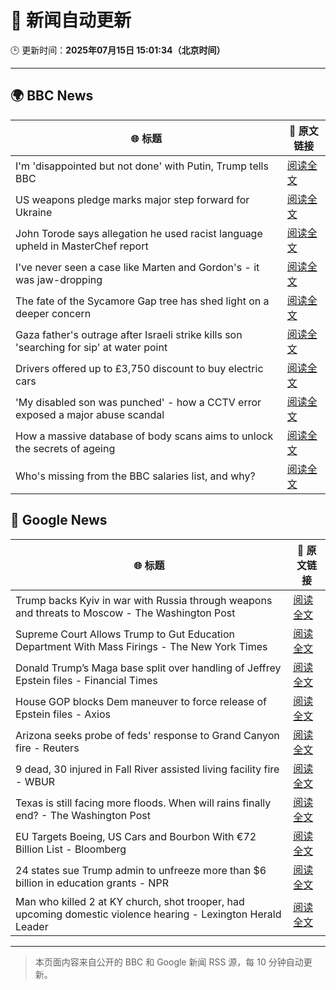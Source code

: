 # 🧠 新闻自动更新

🕒 更新时间：**2025年07月15日 15:01:34（北京时间）**

---

## 🌍 BBC News

| 🌐 标题 | 🔗 原文链接 |
|--------|-------------|
| I'm 'disappointed but not done' with Putin, Trump tells BBC | [阅读全文](https://www.bbc.com/news/articles/c1e02q12z32o) |
| US weapons pledge marks major step forward for Ukraine | [阅读全文](https://www.bbc.com/news/articles/cy4y2rv41pyo) |
| John Torode says allegation he used racist language upheld in MasterChef report | [阅读全文](https://www.bbc.com/news/articles/c8d68r07qq0o) |
| I've never seen a case like Marten and Gordon's - it was jaw-dropping | [阅读全文](https://www.bbc.com/news/articles/cn0zkg4g4zyo) |
| The fate of the Sycamore Gap tree has shed light on a deeper concern | [阅读全文](https://www.bbc.com/news/articles/cnvmpz5qqe5o) |
| Gaza father's outrage after Israeli strike kills son 'searching for sip' at water point | [阅读全文](https://www.bbc.com/news/articles/ckglpk9xjewo) |
| Drivers offered up to £3,750 discount to buy electric cars | [阅读全文](https://www.bbc.com/news/articles/cn5kpkypxp6o) |
| 'My disabled son was punched' - how a CCTV error exposed a major abuse scandal | [阅读全文](https://www.bbc.com/news/articles/c8j1xxkxk74o) |
| How a massive database of body scans aims to unlock the secrets of ageing | [阅读全文](https://www.bbc.com/news/articles/c8d65jvznvzo) |
| Who's missing from the BBC salaries list, and why? | [阅读全文](https://www.bbc.com/news/articles/c1dn6kxxqxko) |

## 📰 Google News

| 🌐 标题 | 🔗 原文链接 |
|--------|-------------|
| Trump backs Kyiv in war with Russia through weapons and threats to Moscow - The Washington Post | [阅读全文](https://news.google.com/rss/articles/CBMiiwFBVV95cUxQZmdHSXpLcV9QZ19VMWRWVXA3UDg3dVUzcExnZm1vTlQ1UGRTNFU1SzA5TjctYzU5YW1tVUdDVkFfdV9PeUttdTZpQVFnSEl2S0RmS2R5ajl0OHhTVjZ1YS1kVU00OEF0LXRERDRmZEFUYk02OEZjNnBkcTVxRDU2OHpsTHhJMHpKT044?oc=5) |
| Supreme Court Allows Trump to Gut Education Department With Mass Firings - The New York Times | [阅读全文](https://news.google.com/rss/articles/CBMijwFBVV95cUxNVFNDSUVxUy1OSFJVVzNHQktvbnlVaUpTdjZ6NEQtWWtjVmVzN3ZnSWd0d1doYTZ3SS0zdlZZMjQzX1dSSklsTk1vMS1UMUpGcVh6WTQtRFdsbjdOcy1UYmhXWWJBOUlmSk5FMFFsckNiT3U5cFRHaW00dkN5UUJHUkF1T3Y4WGRyNUVKa0FBZw?oc=5) |
| Donald Trump’s Maga base split over handling of Jeffrey Epstein files - Financial Times | [阅读全文](https://news.google.com/rss/articles/CBMicEFVX3lxTFBya1NMZVNsdmQtOVQ1eVJDR05lcURkSEFBa3VidzQ2UkJBOGlWb0g0LW1ydHFBVUlfQnoyUVhZZkZ3X0k3SmphdkxHLUg4bE5jVTdCRTd4M29fR3N4TFlUQkNBMVp4RHpvaktOMEkybDc?oc=5) |
| House GOP blocks Dem maneuver to force release of Epstein files - Axios | [阅读全文](https://news.google.com/rss/articles/CBMihgFBVV95cUxOazZFOF9tU1VnUzdHTHhnV2NWNTBsLWdlM2x4UjNBTVQycVJSVWFSVDBya05teTA4amJLVHBrWXdRTzVqSjBGQjBDcUF5cE9Fd25YREdWNkF5TmZycG5SVWhnX2tZNlVXQXZGbjRLeXlCLUc0M1hKckhsMlE1MGJLVURxYXY3QQ?oc=5) |
| Arizona seeks probe of feds' response to Grand Canyon fire - Reuters | [阅读全文](https://news.google.com/rss/articles/CBMivgFBVV95cUxPSGFQemIyWXMtdzc2cGl3TnNPQlJDV0ZlZlVtT08zSXl2NkNtcXVndlVfQTM1Z3Vrc2pqVEhhNWw5Q191c0dCS1VXQ1VIZEJyX1pWek1DZ2pSQ3hVMWxJc3BkMU5janlXSlh3UGVsVHZraHRZcEItYXVsaVlWWlZqZk1hcmZESUlZZ3FOQlpEN0dObXI4bjU5X1BfR1gwNGFPWGs0YzgxNmRQQzQ3TGtGdnlGdjRFR3ZyTGtqc0R3?oc=5) |
| 9 dead, 30 injured in Fall River assisted living facility fire - WBUR | [阅读全文](https://news.google.com/rss/articles/CBMimAFBVV95cUxNV0xGSlNDRmZfUng4Z2NDM0N1dmN2OHpWUnlMQ3dIeVU1b2tKeU5SaWxXNDdObktKT2dGUWtENkZQSFEtWjNua1FHYlA3VFJLLUNkb2cwaDlwTVQxemJiZE5fVm85WHVkcFVfRU1vZW1nblhOZGczR1VsY0dMTm5XMTJYbTVpdEszdHM1OHRwdWJNMTBEczN5dA?oc=5) |
| Texas is still facing more floods. When will rains finally end? - The Washington Post | [阅读全文](https://news.google.com/rss/articles/CBMifkFVX3lxTE5jRGJmYlNKLVVaNGdPR3hKU0R0b2xiUlUtei1oMmc1aEJaWkJsSlBSNkkzTXRzRDJUZVlWTnVnbFZZcU50Rm8zRDRwU3B0Ymw1RW1oSXdLWXNkUFZPVkNjN0JwMXlTSTdPZmdWeExLYXpoWjVZcWxETmNLV1Y4QQ?oc=5) |
| EU Targets Boeing, US Cars and Bourbon With €72 Billion List - Bloomberg | [阅读全文](https://news.google.com/rss/articles/CBMiwwFBVV95cUxPbmNGRHlxeVVRbjAxbFZuVVIxOExiSU5ueXpXTlNpQU84bU9JemZraHdaNTFWNXB1MnpFa24zSm1DaXpvam5xeVNhMFBYcnZIYTROaHZCX2lRX3BEMy1uNUxXdUNXcm1EekRYZDg3cEJ3SkVleG5nMEtoS3dOekcyN1FWSHJ6bUlxV2RRM2FZOVVJLWlBYjVPVmlPZ3FOZ3RyVzNRRU05UDN6NkkxYTY0bW9QWTBtWkdGRGJaQi1wUE1oSkU?oc=5) |
| 24 states sue Trump admin to unfreeze more than $6 billion in education grants - NPR | [阅读全文](https://news.google.com/rss/articles/CBMiigFBVV95cUxNTzc2UW1weFFyZ2prWDVKLWNUZ2ZXVENoQ0VSVEtGcHIwSzBVcDFpSFlqVndaX0hKSnVnRGZQYXVnanFocGpuUUk2ZzlLbEpoUVR2WnhjY1FULVZGTU1CbG94bWhJbVZ2aGNTRFpBN293ZWZ1MkZlYVFMZGJSU2xVbGNhdHZRNUdyUEE?oc=5) |
| Man who killed 2 at KY church, shot trooper, had upcoming domestic violence hearing - Lexington Herald Leader | [阅读全文](https://news.google.com/rss/articles/CBMicEFVX3lxTE1fZTRXQ1pwXzlKUkpHdktxLWxGNDlXajQ1a3VXWmExN3FzbjlaY0hUZ0pzcGxYQzlCd2FpLWNkQkczQW9TenJ4bmdRYTR1dWwyRjBaaXNqU2lKb08zWHlvLVVsazg3T3c0TlotR2U1dXbSAXBBVV95cUxOdWI5WjhrX0tLMVRaeGE3eVhxNmlfQU9pQkFsNmx2VndqRklEWXJocjFfRGpXZnhvTkloUmd3M0NIY2pOTDJTMF9sUzZKV1NkNUw0SmJxN2lxdWpBS0x4M1ZpNm54Wms0ZDhQYzljQzNi?oc=5) |

---
> 本页面内容来自公开的 BBC 和 Google 新闻 RSS 源，每 10 分钟自动更新。